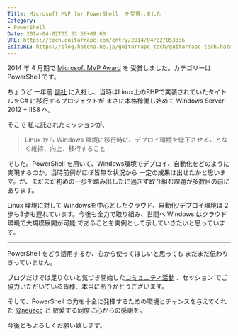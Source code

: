 ```yaml
---
Title: Microsoft MVP for PowerShell  を受賞しました
Category:
- PowerShell
Date: 2014-04-02T05:33:36+09:00
URL: https://tech.guitarrapc.com/entry/2014/04/02/053336
EditURL: https://blog.hatena.ne.jp/guitarrapc_tech/guitarrapc-tech.hatenablog.com/atom/entry/12921228815721160695
---
```


2014 年 4 月期で [Microsoft MVP Award](http://mvp.microsoft.com/ja-jp/overview.aspx) を 受賞しました。カテゴリーは PowerShell です。 


ちょうど 一年前 [謎社](http://grani.jp/) に入社し、当時はLinux上のPHPで実装されていたタイトルをC# に移行するプロジェクトが まさに本格稼働し始めて Windows Server 2012 + IIS8 へ。

そこで 私に託されたミッションが、

> Linux から Windows 環境に移行時に、デプロイ環境を低下させることなく維持、向上、移行すること

でした。PowerShell を用いて、Windows環境でデプロイ、自動化をどのように実現するのか。当時前例がほぼ皆無な状況から 一定の成果は出せたかと思います。が、まだまだ初めの一歩を踏み出したに過ぎず取り組む課題が多数目の前にあります。

Linux 環境に対して Windowsを中心としたクラウド、自動化/デプロイ環境は 2歩も3歩も遅れています。今後も全力で取り組み、世間へ Windows はクラウド環境で大規模展開が可能 であることを実例として示していきたいと思っています。

----

PowerShell をどう活用するか、心から使ってほしいと思っても まだまだ伝わりきっていません。

ブログだけでは足りないと気づき開始した[コミュニティ活動](http://powershellgroup.org/node/429) 、セッション でご協力いただいている皆様、本当にありがとうございます。

そして、PowerShell の力を十全に発揮するための環境とチャンスを与えてくれた [@neuecc](https://twitter.com/neuecc) と 敬愛する同僚に心からの感謝を。

今後ともよろしくお願い致します。
